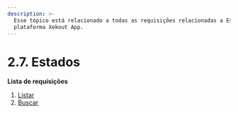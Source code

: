 ```yaml
---
description: >-
  Esse tópico está relacionado a todas as requisições relacionadas a Estados na
  plataforma Xekout App.
---
```


# 2.7. Estados

**Lista de requisições**

1. [Listar](listar-estados.md)
2. [Buscar](https://github.com/rodgeraraujo/teste/tree/61e2c6c136ab220cabc9b649b338a16c8f11cd97/dashboard-requisicoes/estados/buscar-infomacoes-de-um-estado.md)

